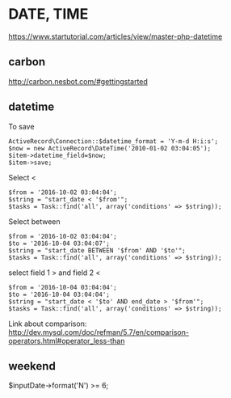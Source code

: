 # DATE, TIME
https://www.startutorial.com/articles/view/master-php-datetime

## carbon
http://carbon.nesbot.com/#gettingstarted
## datetime
To save
```
ActiveRecord\Connection::$datetime_format = 'Y-m-d H:i:s';
$now = new ActiveRecord\DateTime('2010-01-02 03:04:05');
$item->datetime_field=$now;
$item->save;
```
Select <
```
$from = '2016-10-02 03:04:04';
$string = "start_date < '$from'";
$tasks = Task::find('all', array('conditions' => $string));
```
Select between
```
$from = '2016-10-02 03:04:04';
$to = '2016-10-04 03:04:07';
$string = "start_date BETWEEN '$from' AND '$to'";
$tasks = Task::find('all', array('conditions' => $string));
```
select field 1 > and field 2 <
```
$from = '2016-10-04 03:04:04';
$to = '2016-10-04 03:04:04';
$string = "start_date < '$to' AND end_date > '$from'";
$tasks = Task::find('all', array('conditions' => $string));
```
Link about comparison: 
http://dev.mysql.com/doc/refman/5.7/en/comparison-operators.html#operator_less-than

## weekend
$inputDate->format('N') >= 6;